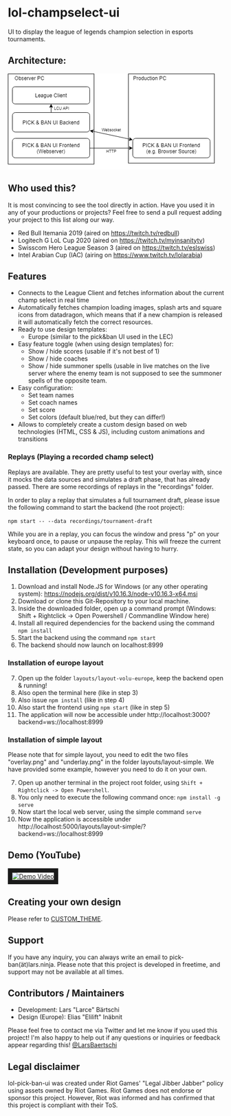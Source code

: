 # lol-champselect-ui
UI to display the league of legends champion selection in esports tournaments.

## Architecture:
![Architecture](Architecture.png)

## Who used this?
It is most convincing to see the tool directly in action. Have you used it in any of your productions or projects? Feel free to send a pull request adding your project to this list along our way.

- Red Bull Itemania 2019 (aired on https://twitch.tv/redbull)
- Logitech G LoL Cup 2020 (aired on https://twitch.tv/myinsanitytv)
- Swisscom Hero League Season 3 (aired on https://twitch.tv/eslswiss)
- Intel Arabian Cup (IAC) (airing on https://www.twitch.tv/lolarabia)

## Features
- Connects to the League Client and fetches information about the current champ select in real time
- Automatically fetches champion loading images, splash arts and square icons from datadragon, which means that if a new champion
is released it will automatically fetch the correct resources.
- Ready to use design templates:
  - Europe (similar to the pick&ban UI used in the LEC)
- Easy feature toggle (when using design templates) for:
  - Show / hide scores (usable if it's not best of 1)
  - Show / hide coaches
  - Show / hide summoner spells (usable in live matches on the live server where the enemy team is not supposed to see the summoner 
  spells of the opposite team.
- Easy configuration:
  - Set team names
  - Set coach names
  - Set score
  - Set colors (default blue/red, but they can differ!)
- Allows to completely create a custom design based on web technologies (HTML, CSS & JS), including custom animations and
transitions

### Replays (Playing a recorded champ select)
Replays are available. They are pretty useful to test your overlay with, since it mocks the data sources and simulates a draft phase, that has already passed. There are some recordings of replays in the "recordings" folder.

In order to play a replay that simulates a full tournament draft, please issue the following command to start the backend (the root project):

`npm start -- --data recordings/tournament-draft`

While you are in a replay, you can focus the window and press "p" on your keyboard once, to pause or unpause the replay. This will freeze the current state, so you can adapt your design without having to hurry.

## Installation (Development purposes)
1. Download and install Node.JS for Windows (or any other operating system): https://nodejs.org/dist/v10.16.3/node-v10.16.3-x64.msi
2. Download or clone this Git-Repository to your local machine.
3. Inside the downloaded folder, open up a command prompt (Windows: Shift + Rightclick -> Open Powershell / Commandline Window here)
4. Install all required dependencies for the backend using the command `npm install`
5. Start the backend using the command `npm start`
6. The backend should now launch on localhost:8999

### Installation of europe layout
7. Open up the folder `layouts/layout-volu-europe`, keep the backend open & running!
8. Also open the terminal here (like in step 3)
9. Also issue `npm install` (like in step 4)
10. Also start the frontend using `npm start` (like in step 5)
11. The application will now be accessible under http://localhost:3000?backend=ws://localhost:8999

### Installation of simple layout
Please note that for simple layout, you need to edit the two files "overlay.png" and "underlay.png" in the folder layouts/layout-simple. We have provided some example, however you need to do it on your own.

7. Open up another terminal in the project root folder, using `Shift + Rightclick -> Open Powershell`.
8. You only need to execute the following command once: `npm install -g serve`
9. Now start the local web server, using the simple command `serve`
10. Now the application is accessible under http://localhost:5000/layouts/layout-simple/?backend=ws://localhost:8999

## Demo (YouTube)
<a href="http://www.youtube.com/watch?feature=player_embedded&v=u-CTYFDBtqE
" target="_blank"><img src="http://img.youtube.com/vi/u-CTYFDBtqE/0.jpg" 
alt="Demo Video" width="240" height="180" border="10" /></a>

## Creating your own design
Please refer to [CUSTOM_THEME](CUSTOM_THEME.md).

## Support
If you have any inquiry, you can always write an email to pick-ban(ät)lars.ninja.
Please note that this project is developed in freetime, and support may not be available at all times.

## Contributors / Maintainers
- Development: Lars "Larce" Bärtschi
- Design (Europe): Elias "Elilift" Inäbnit

Please feel free to contact me via Twitter and let me know if you used this project! I'm also happy to help out if any questions or inquiries or feedback appear regarding this! [@LarsBaertschi](https://twitter.com/LarsBaertschi)

## Legal disclaimer
lol-pick-ban-ui was created under Riot Games' "Legal Jibber Jabber" policy using assets owned by Riot Games. Riot Games does not endorse or sponsor this project.
However, Riot was informed and has confirmed that this project is compliant with their ToS.
